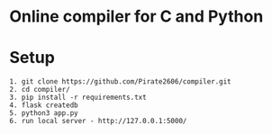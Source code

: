 # Online compiler for C and Python

# Setup
	1. git clone https://github.com/Pirate2606/compiler.git
	2. cd compiler/
	3. pip install -r requirements.txt
	4. flask createdb
	5. python3 app.py
	6. run local server - http://127.0.0.1:5000/
